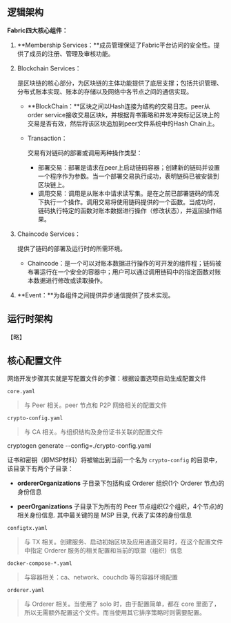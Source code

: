## 逻辑架构

**Fabric四大核心组件：**

1. **Membership Services：**成员管理保证了Fabric平台访问的安全性。提供了成员的注册、管理及审核功能。

2. Blockchain Services：

   是区块链的核心部分，为区块链的主体功能提供了底层支撑；包括共识管理、分布式账本实现、账本的存储以及网络中各节点之间的通信实现。

   - **BlockChain：**区块之间以Hash连接为结构的交易日志。peer从order service接收交易区块k，并根据背书策略和并发冲突标记区块上的交易是否有效，然后将该区块追加到peer文件系统中的Hash Chain上。

   - Transaction：

     交易有对链码的部署或调用两种操作类型：

     - 部署交易：部署是请求在peer上启动链码容器；创建新的链码并设置一个程序作为参数。当一个部署交易执行成功，表明链码已被安装到区块链上。
     - 调用交易：调用是从账本中请求读写集。是在之前已部署链码的情况下执行一个操作。调用交易将使用链码提供的一个函数。当成功时，链码执行特定的函数对账本数据进行操作（修改状态），并返回操作结果。

1. Chaincode Services：

   提供了链码的部署及运行时的所需环境。

   - Chaincode：是一个可以对账本数据进行操作的可开发的组件程；链码被布署运行在一个安全的容器中；用户可以通过调用链码中的指定函数对账本数据进行修改或读取操作。

2. **Event：**为各组件之间提供异步通信提供了技术实现。

## 运行时架构

【略】

## 核心配置文件

网络开发步骤其实就是写配置文件的步骤：根据设置选项自动生成配置文件

`core.yaml`

> 与 Peer 相关。peer 节点和 P2P 网络相关的配置文件

`crypto-config.yaml`

> 与 CA 相关。与组织结构及身份证书关联的配置文件

cryptogen generate --config=./crypto-config.yaml

证书和密钥（即MSP材料）将被输出到当前一个名为 `crypto-config` 的目录中，该目录下有两个子目录：

- **ordererOrganizations** 子目录下包括构成 Orderer 组织(1个 Orderer 节点)的身份信息

- **peerOrganizations** 子目录下为所有的 Peer 节点组织(2个组织，4个节点)的相关身份信息. 其中最关键的是 MSP 目录, 代表了实体的身份信息

`configtx.yaml`

> 与 TX 相关。创建服务、启动初始区块及应用通道交易时，在这个配置文件中指定 Orderer 服务的相关配置和当前的联盟（组织）信息

`docker-compose-*.yaml`

> 与容器相关：ca、network、couchdb 等的容器环境配置

`orderer.yaml`

> 与 Orderer 相关。当使用了 solo 时，由于配置简单，都在 core 里面了，所以无需额外配置这个文件。而当使用其它排序策略时则需要配置。







